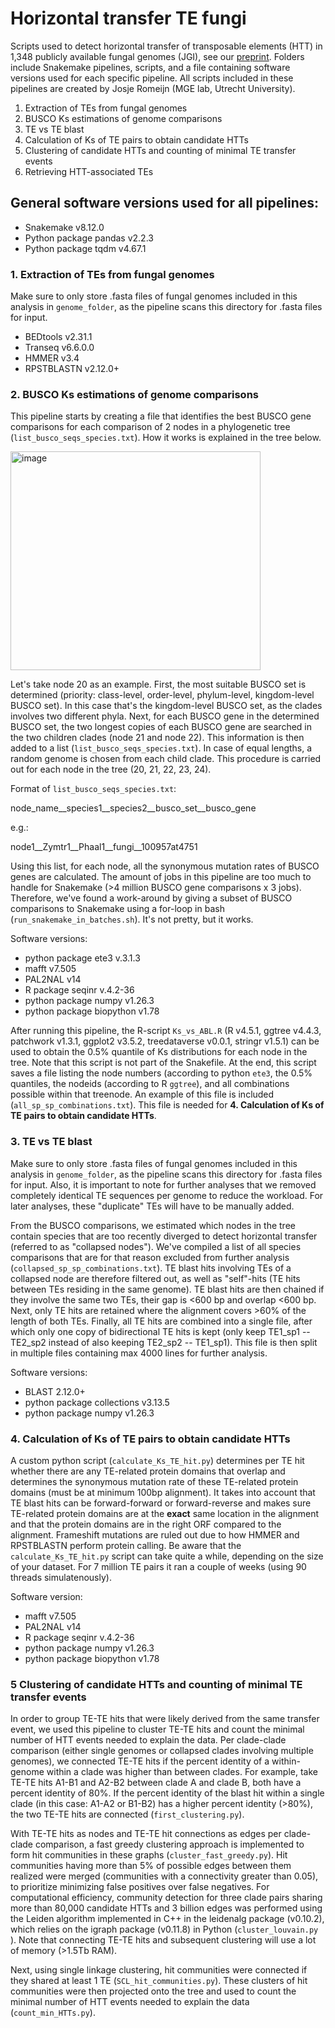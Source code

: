 # Horizontal transfer TE fungi
Scripts used to detect horizontal transfer of transposable elements (HTT) in 1,348 publicly available fungal genomes (JGI), see our [preprint](https://www.biorxiv.org/content/10.1101/2025.06.16.659975v1). Folders include Snakemake pipelines, scripts, and a file containing software versions used for each specific pipeline. All scripts included in these pipelines are created by Josje Romeijn (MGE lab, Utrecht University). 

1. Extraction of TEs from fungal genomes 
2. BUSCO Ks estimations of genome comparisons
3. TE vs TE blast
4. Calculation of Ks of TE pairs to obtain candidate HTTs 
5. Clustering of candidate HTTs and counting of minimal TE transfer events 
6. Retrieving HTT-associated TEs

## General software versions used for all pipelines: 
- Snakemake v8.12.0
- Python package pandas v2.2.3
- Python package tqdm v4.67.1

### 1. Extraction of TEs from fungal genomes
Make sure to only store .fasta files of fungal genomes included in this analysis in `genome_folder`, as the pipeline scans this directory for .fasta files for input. 
- BEDtools v2.31.1
- Transeq v6.6.0.0
- HMMER v3.4
- RPSTBLASTN v2.12.0+

### 2. BUSCO Ks estimations of genome comparisons
This pipeline starts by creating a file that identifies the best BUSCO gene comparisons for each comparison of 2 nodes in a phylogenetic tree (`list_busco_seqs_species.txt`). How it works is explained in the tree below. 

<img width="400" height="350" alt="image" src="https://github.com/user-attachments/assets/e550adc2-45b7-4a71-8936-166649a909c4" />


Let's take node 20 as an example. First, the most suitable BUSCO set is determined (priority: class-level, order-level, phylum-level, kingdom-level BUSCO set). In this case that's the kingdom-level BUSCO set, as the clades involves two different phyla. Next, for each BUSCO gene in the determined BUSCO set, the two longest copies of each BUSCO gene are searched in the two children clades (node 21 and node 22). This information is then added to a list (`list_busco_seqs_species.txt`). In case of equal lengths, a random genome is chosen from each child clade. This procedure is carried out for each node in the tree (20, 21, 22, 23, 24).

Format of `list_busco_seqs_species.txt`:

node_name__species1__species2__busco_set__busco_gene

e.g.:

node1__Zymtr1__Phaal1__fungi__100957at4751

Using this list, for each node, all the synonymous mutation rates of BUSCO genes are calculated. The amount of jobs in this pipeline are too much to handle for Snakemake (>4 million BUSCO gene comparisons x 3 jobs). Therefore, we've found a work-around by giving a subset of BUSCO comparisons to Snakemake using a for-loop in bash (`run_snakemake_in_batches.sh`). It's not pretty, but it works. 

Software versions:
- python package ete3 v.3.1.3
- mafft v7.505
- PAL2NAL v14
- R package seqinr v.4.2-36
- python package numpy v1.26.3
- python package biopython v1.78

After running this pipeline, the R-script `Ks_vs_ABL.R` (R v4.5.1, ggtree v4.4.3, patchwork v1.3.1, ggplot2 v3.5.2, treedataverse v0.0.1, stringr v1.5.1) can be used to obtain the 0.5% quantile of Ks distributions for each node in the tree. Note that this script is not part of the Snakefile. At the end, this script saves a file listing the node numbers (according to python `ete3`, the 0.5% quantiles, the nodeids (according to R `ggtree`), and all combinations possible within that treenode. An example of this file is included (`all_sp_sp_combinations.txt`). This file is needed for **4. Calculation of Ks of TE pairs to obtain candidate HTTs**.  

### 3. TE vs TE blast
Make sure to only store .fasta files of fungal genomes included in this analysis in `genome_folder`, as the pipeline scans this directory for .fasta files for input. Also, it is important to note for further analyses that we removed completely identical TE sequences per genome to reduce the workload. For later analyses, these "duplicate" TEs will have to be manually added. 

From the BUSCO comparisons, we estimated which nodes in the tree contain species that are too recently diverged to detect horizontal transfer (referred to as "collapsed nodes"). We've compiled a list of all species comparisons that are for that reason excluded from further analysis (`collapsed_sp_sp_combinations.txt`). TE blast hits involving TEs of a collapsed node are therefore filtered out, as well as "self"-hits (TE hits between TEs residing in the same genome). TE blast hits are then chained if they involve the same two TEs, their gap is <600 bp and overlap <600 bp. Next, only TE hits are retained where the alignment covers >60% of the length of both TEs. Finally, all TE hits are combined into a single file, after which only one copy of bidirectional TE hits is kept (only keep TE1_sp1 -- TE2_sp2 instead of also keeping TE2_sp2 -- TE1_sp1). This file is then split in multiple files containing max 4000 lines for further analysis. 

Software versions: 
- BLAST 2.12.0+
- python package collections v3.13.5
- python package numpy v1.26.3
  

### 4. Calculation of Ks of TE pairs to obtain candidate HTTs 
A custom python script (`calculate_Ks_TE_hit.py`) determines per TE hit whether there are any TE-related protein domains that overlap and determines the synonymous mutation rate of these TE-related protein domains (must be at minimum 100bp alignment). It takes into account that TE blast hits can be forward-forward or forward-reverse and makes sure TE-related protein domains are at the **exact** same location in the alignment and that the protein domains are in the right ORF compared to the alignment. Frameshift mutations are ruled out due to how HMMER and RPSTBLASTN perform protein calling. Be aware that the `calculate_Ks_TE_hit.py` script can take quite a while, depending on the size of your dataset. For 7 million TE pairs it ran a couple of weeks (using 90 threads simulatenously). 

Software version:
- mafft v7.505
- PAL2NAL v14
- R package seqinr v.4.2-36
- python package numpy v1.26.3
- python package biopython v1.78



### 5 Clustering of candidate HTTs and counting of minimal TE transfer events 
In order to group TE-TE hits that were likely derived from the same transfer event, we used this pipeline to cluster TE-TE hits and count the minimal number of HTT events needed to explain the data. Per clade-clade comparison (either single genomes or collapsed clades involving multiple genomes), we connected TE-TE hits if the percent identity of a within-genome within a clade was higher than between clades. For example, take TE-TE hits A1-B1 and A2-B2 between clade A and clade B, both have a percent identity of 80%. If the percent identity of the blast hit within a single clade (in this case: A1-A2 or B1-B2) has a higher percent identity (>80%), the two TE-TE hits are connected (`first_clustering.py`). 

With TE-TE hits as nodes and TE-TE hit connections as edges per clade-clade comparison, a fast greedy clustering approach is implemented to form hit communities in these graphs (`cluster_fast_greedy.py`). Hit communities having more than 5% of possible edges between them realized were merged (communities with a connectivity greater than 0.05), to prioritize minimizing false positives over false negatives. For computational efficiency, community detection for three clade pairs sharing more than 80,000 candidate HTTs and 3 billion edges was performed using the Leiden algorithm implemented in C++ in the leidenalg package (v0.10.2), which relies on the igraph package (v0.11.8) in Python (`cluster_louvain.py `). Note that connecting TE-TE hits and subsequent clustering will use a lot of memory (>1.5Tb RAM). 

Next, using single linkage clustering, hit communities were connected if they shared at least 1 TE (`SCL_hit_communities.py`). These clusters of hit communities were then projected onto the tree and used to count the minimal number of HTT events needed to explain the data (`count_min_HTTs.py`).  

